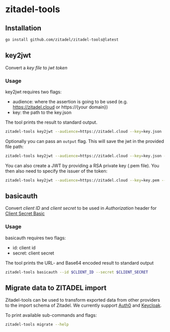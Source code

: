 # zitadel-tools

## Installation

```zsh
go install github.com/zitadel/zitadel-tools@latest
```

## key2jwt 

Convert a *key file* to *jwt token*

### Usage

key2jwt requires two flags:

- audience: where the assertion is going to be used (e.g. https://zitadel.cloud or https://{your domain})
- key: the path to the key.json

The tool prints the result to standard output.

```zsh
zitadel-tools key2jwt --audience=https://zitadel.cloud --key=key.json
```

Optionally you can pass an `output` flag. This will save the jwt in the provided file path:

```zsh
zitadel-tools key2jwt --audience=https://zitadel.cloud --key=key.json --output=jwt.txt
```

You can also create a JWT by providing a RSA private key (.pem file). You then also need to specify the issuer of the token:
```zsh
zitadel-tools key2jwt --audience=https://zitadel.cloud --key=key.pem --issuer=client_id
```

## basicauth

Convert *client ID* and *client secret* to be used in *Authorization* header for [Client Secret Basic](https://zitadel.com/docs/apis/openidoauth/authn-methods#client-secret-basic)

### Usage

basicauth requires two flags:

- id: client id
- secret: client secret

The tool prints the URL- and Base64 encoded result to standard output

```zsh
zitadel-tools basicauth --id $CLIENT_ID --secret $CLIENT_SECRET
```

## Migrate data to ZITADEL import

Zitadel-tools can be used to transform exported data from other providers
to the import schema of Zitadel. We currently support [Auth0](cmd/migration/auth0/readme.md) and [Keycloak](cmd/migration/keycloak/readme.md).

To print available sub-commands and flags:

```zsh
zitadel-tools migrate --help
```
